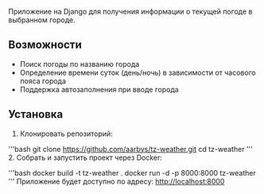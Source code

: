 
Приложение на Django для получения информации о текущей погоде в выбранном городе.

## Возможности

- Поиск погоды по названию города
- Определение времени суток (день/ночь) в зависимости от часового пояса города
- Поддержка автозаполнения при вводе города

## Установка

1. Клонировать репозиторий:

'''bash
git clone https://github.com/aarbys/tz-weather.git
cd tz-weather
'''
2. Собрать и запустить проект через Docker:

'''bash
docker build -t tz-weather .
docker run -d -p 8000:8000 tz-weather
'''
Приложение будет доступно по адресу: [http://localhost:8000](http://localhost:8000)
